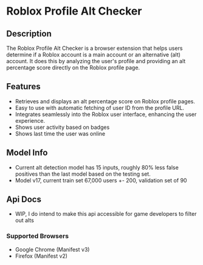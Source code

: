 # Roblox Profile Alt Checker

## Description
The Roblox Profile Alt Checker is a browser extension that helps users determine if a Roblox account is a main account or an alternative (alt) account. It does this by analyzing the user's profile and providing an alt percentage score directly on the Roblox profile page.

## Features
- Retrieves and displays an alt percentage score on Roblox profile pages.
- Easy to use with automatic fetching of user ID from the profile URL.
- Integrates seamlessly into the Roblox user interface, enhancing the user experience.
- Shows user activity based on badges
- Shows last time the user was online

## Model Info
- Current alt detection model has 15 inputs, roughly 80% less false positives than the last model based on the testing set.
- Model v17, current train set 67,000 users +- 200, validation set of 90

## Api Docs
- WIP, I do intend to make this api accessible for game developers to filter out alts

### Supported Browsers
- Google Chrome (Manifest v3)
- Firefox (Manifest v2)
